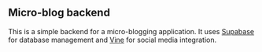 ## Micro-blog backend

This is a simple backend for a micro-blogging application. It uses [Supabase](https://supabase.com/) for database management and [Vine](https://vine.co/) for social media integration.
